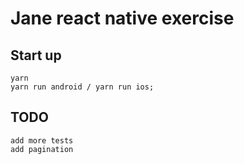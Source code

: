 
# Jane react native exercise

## Start up

```
yarn
yarn run android / yarn run ios;
```

## TODO
```
add more tests
add pagination
```
